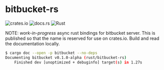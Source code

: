 # bitbucket-rs

![crates.io](https://img.shields.io/crates/v/bitbucket)
![docs.rs](https://docs.rs/bitbucket/badge.svg)
![Rust](https://github.com/cloudflavor/bitbucket-rs/workflows/Rust/badge.svg?branch=master&event=push)

NOTE: _work-in-progress_ async rust bindings for bitbucket server.
This is published so that the name is reserved for use on crates.io.
Build and read the documentation locally.

```bash
$ cargo doc --open -p bitbucket --no-deps
Documenting bitbucket v0.1.0-alpha (rust/bitbucket-rs)
    Finished dev [unoptimized + debuginfo] target(s) in 1.27s
```
